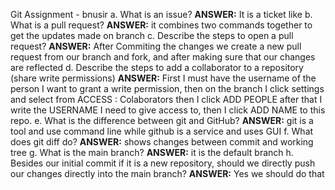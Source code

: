 Git Assignment - bnusir 
a. What is an issue? 
   **ANSWER:** It is a ticket like 
b. What is a pull request? 
  **ANSWER:** it combines two commands together to get the updates made on branch
c. Describe the steps to open a pull request?
  **ANSWER:** After Commiting the changes we create a new pull request from our branch and fork, and after making sure that our changes are reflected 
d. Describe the steps to add a collaborator to a repository (share write permissions) 
  **ANSWER:** First I must have the username of the person I want to grant a write permission, then on the branch I click settings and select from ACCESS : Colaborators then I  click ADD PEOPLE after that I write the USERNAME I need to give access to, then I click ADD NAME to this repo.
e. What is the difference between git and GitHub?
  **ANSWER:** git is a tool and use command line while github is a service and uses GUI 
f. What does git diff do?
  **ANSWER:** shows changes between commit and working tree 
g. What is the main branch?
  **ANSWER:** it is the default branch 
h. Besides our initial commit if it is a new repository, should we directly push our changes directly into the main branch?
  **ANSWER:** Yes we should do that 
